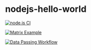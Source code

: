 # nodejs-hello-world

[![node.js CI](https://github.com/venminder-nathanowens/nodejs-hello-world/actions/workflows/main.yaml/badge.svg)](https://github.com/venminder-nathanowens/nodejs-hello-world/actions/workflows/main.yaml)

[![Matrix Example](https://github.com/venminder-nathanowens/nodejs-hello-world/actions/workflows/matrix.yaml/badge.svg)](https://github.com/venminder-nathanowens/nodejs-hello-world/actions/workflows/matrix.yaml)

[![Data Passing Workflow](https://github.com/venminder-nathanowens/nodejs-hello-world/actions/workflows/passing-data.yaml/badge.svg)](https://github.com/venminder-nathanowens/nodejs-hello-world/actions/workflows/passing-data.yaml)
